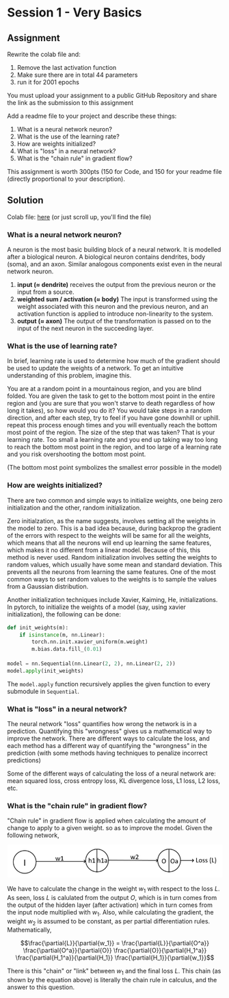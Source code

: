 # Session 1 - Very Basics

## Assignment

Rewrite the colab file and:

1. Remove the last activation function
2. Make sure there are in total 44 parameters
3. run it for 2001 epochs

You must upload your assignment to a public GitHub Repository and share the link as the submission to this assignment 

Add a readme file to your project and describe these things:

1. What is a neural network neuron?
2. What is the use of the learning rate?
3. How are weights initialized?
4. What is "loss" in a neural network?
5. What is the "chain rule" in gradient flow?

This assignment is worth 300pts (150 for Code, and 150 for your readme file (directly proportional to your description).

## Solution

Colab file: [here](./END2_0_Session_1.ipynb) (or just scroll up, you'll find the file)

### What is a neural network neuron?

A neuron is the most basic building block of a neural network. It is modelled after a biological neuron. A biological neuron contains dendrites, body (soma), and an axon. Similar analogous components exist even in the neural network neuron.

1. **input (≈ dendrite)** receives the output from the previous neuron or the input from a source.
2. **weighted sum / activation (≈ body)** The input is transformed using the weight associated with this neuron and the previous neuron, and an activation function is applied to introduce non-linearity to the system.
3. **output (≈ axon)** The output of the transformation is passed on to the input of the next neuron in the succeeding layer.

### What is the use of learning rate?
In brief, learning rate is used to determine how much of the gradient should be used to update the weights of a network. To get an intuitive understanding of this problem, imagine this.

You are at a random point in a mountainous region, and you are blind folded. You are given the task to get to the bottom most point in the entire region and (you are sure that you won't starve to death regardless of how long it takes), so how would you do it? You would take steps in a random direction, and after each step, try to feel if you have gone downhill or uphill. repeat this process enough times and you will eventually reach the bottom most point of the region. The size of the step that was taken? That is your learning rate. Too small a learning rate and you end up taking way too long to reach the bottom most point in the region, and too large of a learning rate and you risk overshooting the bottom most point.

(The bottom most point symbolizes the smallest error possible in the model)

### How are weights initialized?
There are two common and simple ways to initialize weights, one being zero initialization and the other, random initialization.

Zero initialzation, as the name suggests, involves setting all the weights in the model to zero. This is a bad idea because, during backprop the gradient of the errors with respect to the weights will be same for all the weights, which means that all the neurons will end up learning the same features, which makes it no different from a linear model. Because of this, this method is never used.
Random initialization involves setting the weights to random values, which usually have some mean and standard deviation. This prevents all the neurons from learning the same features. One of the most common ways to set random values to the weights is to sample the values from a Gaussian distribution.

Another initialization techniques include Xavier, Kaiming, He, initializations. In pytorch, to initialize the weights of a model (say, using xavier initialization), the following can be done:

```python
def init_weights(m):
    if isinstance(m, nn.Linear):
        torch.nn.init.xavier_uniform(m.weight)
        m.bias.data.fill_(0.01)

model = nn.Sequential(nn.Linear(2, 2), nn.Linear(2, 2))
model.apply(init_weights)
```

The `model.apply` function recursively applies the given function to every submodule in `Sequential`.

### What is "loss" in a neural network?
The neural network "loss" quantifies how wrong the network is in a prediction. Quantifying this "wrongness" gives us a mathematical way to improve the network. There are different ways to calculate the loss, and each method has a different way of quantifying the "wrongness" in the prediction (with some methods having techniques to penalize incorrect predictions)

Some of the different ways of calculating the loss of a neural network are: mean squared loss, cross entropy loss, KL divergence loss, L1 loss, L2 loss, etc.

### What is the "chain rule" in gradient flow?
"Chain rule" in gradient flow is applied when calculating the amount of change to apply to a given weight. so as to improve the model. Given the following network,

<p align="center">
<img src="res/simple-network.png">
</p>

We have to calculate the change in the weight $w_1$ with respect to the loss $L$. As seen, loss $L$ is calulated from the output $O$, which is in turn comes from the output of the hidden layer (after activation) which in turn comes from the input node multiplied with $w_1$. Also, while calculating the gradient, the weight $w_2$ is assumed to be constant, as per partial differentiation rules. Mathematically,

$$\frac{\partial{L}}{\partial{w_1}} = \frac{\partial{L}}{\partial{O^a}} \frac{\partial{O^a}}{\partial{O}} \frac{\partial{O}}{\partial{H_1^a}} \frac{\partial{H_1^a}}{\partial{H_1}} \frac{\partial{H_1}}{\partial{w_1}}$$

There is this "chain" or "link" between $w_1$ and the final loss $L$. This chain (as shown by the equation above) is literally the chain rule in calculus, and the answer to this question.

